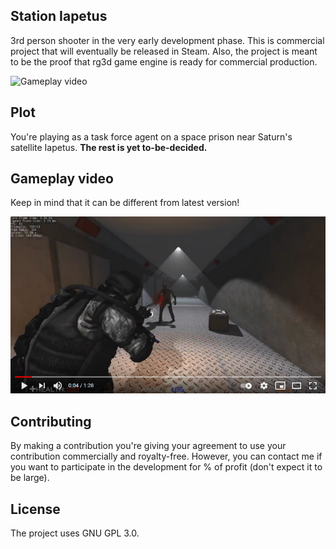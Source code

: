 ## Station Iapetus

3rd person shooter in the very early development phase. This is commercial project that will eventually be
released in Steam. Also, the project is meant to be the proof that rg3d game engine is ready for commercial
production.

![Gameplay video](pics/gameplay.gif?raw=true "Gameplay")

## Plot

You're playing as a task force agent on a space prison near Saturn's satellite Iapetus. **The rest is yet 
to-be-decided.**

## Gameplay video

Keep in mind that it can be different from latest version!

[![Gameplay video](pics/youtube-preview.PNG?raw=true "Video")](https://www.youtube.com/watch?v=jlbALsb8uAU)

## Contributing

By making a contribution you're giving your agreement to use your contribution commercially and royalty-free.
However, you can contact me if you want to participate in the development for % of profit (don't expect it 
to be large).

## License

The project uses GNU GPL 3.0.
